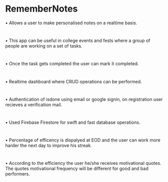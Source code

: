 # RememberNotes
• Allows a user to make personalised notes  on a realtime basis.
#
• This app can be useful in college events and fests where a group of people are working on a set of tasks.
#
• Once the task gets completed the user can mark it completed.
#
• Realtime dashboard where CRUD operations can be performed.
#
• Authentication of isdone using email or google signin, on registration user recieves a verification mail.
#
• Used Firebase Firestore for swift and fast database operations.
#
• Percentage of efficency is dispalyed at EOD and the user can work more harder the next day to improve his streak. 
#
• According to the efficiency the user he/she receives motivational quotes. The quotes motivational frequency will be different for good and bad performers.
